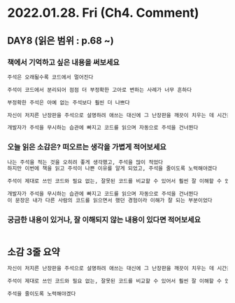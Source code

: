 # 2022.01.28. Fri (**Ch4. Comment**)

## DAY8 (읽은 범위 : p.68 ~)

### 책에서 기억하고 싶은 내용을 써보세요

```markdown
주석은 오래될수록 코드에서 멀어진다

주석이 코드에서 분리되어 점점 더 부정확한 고아로 변하는 사례가 너무 흔하다

부정확한 주석은 아예 없는 주석보다 훨씬 더 나쁘다

자신이 저지른 난장판을 주석으로 설명하려 애쓰는 대신에 그 난장판을 깨끗이 치우는 데 시간을 보내라

개발자가 주석을 무시하는 습관에 빠지고 코드를 읽으며 자동으로 주석을 건너뛴다
```

### 오늘 읽은 소감은? 떠오르는 생각을 가볍게 적어보세요

```markdown
나는 주석을 적는 것을 오히려 좋게 생각했고, 주석을 많이 적었다 
하지만 이번에 책을 읽고 주석이 나쁜 이유를 알게 되었고, 주석을 줄이도록 노력해야겠다

주석이 제대로 쓰인 코드와 필요 없는, 잘못된 코드를 비교할 수 있어서 훨씬 잘 이해할 수 있었다

개발자가 주석을 무시하는 습관에 빠지고 코드를 읽으며 자동으로 주석을 건너뛴다
이 문장은 내가 다른 사람의 코드를 읽으면서 했던 경험이라 이해가 잘 되는 부분이었다
```

### 궁금한 내용이 있거나, 잘 이해되지 않는 내용이 있다면 적어보세요

```markdown


```

## 소감 3줄 요약

```markdown
자신이 저지른 난장판을 주석으로 설명하려 애쓰는 대신에 그 난장판을 깨끗이 치우는 데 시간을 보내라

주석이 제대로 쓰인 코드와 필요 없는, 잘못된 코드를 비교할 수 있어서 훨씬 잘 이해할 수 있었다

주석을 줄이도록 노력해야겠다
```

